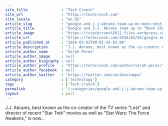 ```yaml
---
site_title               : "Tech Crunch"
site_url                 : "https://techcrunch.com"
site_locale              : "en_US"
article_slug             : "google-and-j-j-abrams-team-up-on-moon-shot-a-documentary-series-about-the-lunar-xprize"
article_title            : "Google and J.J. Abrams team up on “Moon Shot,” a documentary series about the Lunar XPRIZE"
article_image            : "https://tctechcrunch2011.files.wordpress.com/2016/03/moonshot.png?w=764&h=400&crop=1"
article_url              : "https://techcrunch.com/2016/03/03/google-and-j-j-abrams-team-up-on-moon-shot-a-documentary-series-about-the-lunar-xprize/"
article_published_at     : "2016-03-03T08:01:43-03:00"
article_description      : "J.J. Abrams, best known as the co-creator of the TV series 'Lost' and director of recent 'Star Trek' movies as well as 'Star Wars: The Force Awakens,' is now..."
article_author_name      : "Sarah Perez"
article_author_image     : null
article_author_biography : null
article_author_profile   : "https://techcrunch.com/author/sarah-perez/"
article_author_facebook  : null
article_author_twitter   : "https://twitter.com/sarahintampa"
category                 : ['technology']
tags                     : ['Tech Crunch']
permalink                : "/:categories/google-and-j-j-abrams-team-up-on-moon-shot-a-documentary-series-about-the-lunar-xprize/"
layout                   : post
---
```


J.J. Abrams, best known as the co-creator of the TV series "Lost" and director of recent "Star Trek" movies as well as "Star Wars: The Force Awakens," is now...
